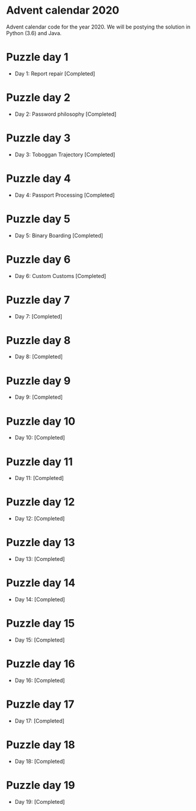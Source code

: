 # Advent calendar 2020
Advent calendar code for the year 2020. We will be postying the solution in Python (3.6) and Java.

# Puzzle day 1
* Day 1: Report repair [Completed]

# Puzzle day 2
* Day 2: Password philosophy [Completed]

# Puzzle day 3
* Day 3: Toboggan Trajectory [Completed]

# Puzzle day 4
* Day 4: Passport Processing  [Completed]

# Puzzle day 5
* Day 5: Binary Boarding  [Completed]

# Puzzle day 6
* Day 6: Custom Customs  [Completed]

# Puzzle day 7
* Day 7:  [Completed]

# Puzzle day 8
* Day 8:  [Completed]

# Puzzle day 9
* Day 9: [Completed]

# Puzzle day 10
* Day 10: [Completed]

# Puzzle day 11
* Day 11: [Completed]

# Puzzle day 12
* Day 12: [Completed]

# Puzzle day 13
* Day 13: [Completed]

# Puzzle day 14
* Day 14: [Completed]

# Puzzle day 15
* Day 15: [Completed]

# Puzzle day 16
* Day 16: [Completed]

# Puzzle day 17
* Day 17: [Completed]

# Puzzle day 18
* Day 18: [Completed]

# Puzzle day 19
* Day 19: [Completed]



